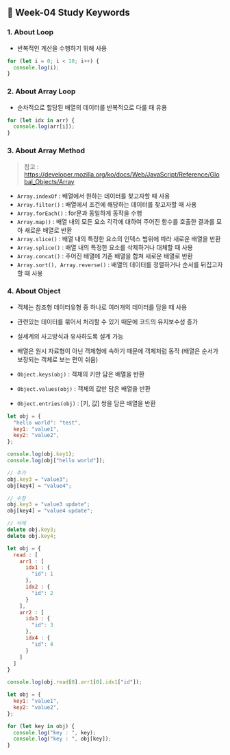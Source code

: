 ## 🔖 Week-04 Study Keywords

### 1. About Loop

- 반복적인 계산을 수행하기 위해 사용

```javascript
for (let i = 0; i < 10; i++) {
  console.log(i);
}
```

### 2. About Array Loop

- 순차적으로 할당된 배열의 데이터를 반복적으로 다룰 때 유용

```javascript
for (let idx in arr) {
  console.log(arr[i]);
}
```

### 3. About Array Method

> 참고 : https://developer.mozilla.org/ko/docs/Web/JavaScript/Reference/Global_Objects/Array

- `Array.indexOf` : 배열에서 원하는 데이터를 찾고자할 때 사용
- `Array.filter()` : 배열에서 조건에 해당하는 데이터를 찾고자할 때 사용
- `Array.forEach()` : for문과 동일하게 동작을 수행
- `Array.map()` : 배열 내의 모든 요소 각각에 대하여 주어진 함수를 호출한 결과를 모아 새로운 배열로 반환
- `Array.slice()` : 배열 내의 특정한 요소의 인덱스 범위에 따라 새로운 배열을 반환
- `Array.splice()` : 배열 내의 특정한 요소를 삭제하거나 대체할 때 사용
- `Array.concat()` : 주어진 배열에 기존 배열을 합쳐 새로운 배열로 반환
- `Array.sort(), Array.reverse()` : 배열의 데이터를 정렬하거나 순서를 뒤집고자할 때 사용

### 4. About Object

- 객체는 참조형 데이터유형 중 하나로 여러개의 데이터를 담을 때 사용
- 관련있는 데이터를 묶어서 처리할 수 있기 때문에 코드의 유지보수성 증가
- 실세계의 사고방식과 유사하도록 설계 가능
- 배열은 원시 자료형이 아닌 객체형에 속하기 때문에 객체처럼 동작 (배열은 순서가 보장되는 객체로 보는 편이 쉬움)

- `Object.keys(obj)` : 객체의 키만 담은 배열을 반환
- `Object.values(obj)` : 객체의 값만 담은 배열을 반환
- `Object.entries(obj)` : [키, 값] 쌍을 담은 배열을 반환

```javascript
let obj = {
  "hello world": "test",
  key1: "value1",
  key2: "value2",
};

console.log(obj.key1);
console.log(obj["hello world"]);

// 추가
obj.key3 = "value3";
obj[key4] = "value4";

// 수정
obj.key3 = "value3 update";
obj[key4] = "value4 update";

// 삭제
delete obj.key3;
delete obj.key4;
```

```javascript
let obj = {
  read : [
    arr1 : [
      idx1 : {
        "id": 1
      },
      idx2 : {
        "id": 2
      }
    ],
    arr2 : [
      idx3 : {
        "id": 3
      },
      idx4 : {
        "id": 4
      }
    ]
  ]
}

console.log(obj.read[0].arr1[0].idx1["id"]);
```

```javascript
let obj = {
  key1: "value1",
  key2: "value2",
};

for (let key in obj) {
  console.log("key : ", key);
  console.log("key : ", obj[key]);
}
```
